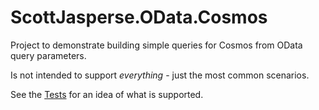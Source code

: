# ScottJasperse.OData.Cosmos

Project to demonstrate building simple queries for Cosmos from OData query parameters.

Is not intended to support *everything* - just the most common scenarios.

See the [Tests](ScottJasperse.OData.Api.Tests/Tests.cs) for an idea of what is supported.